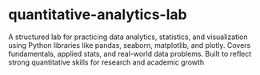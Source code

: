 # quantitative-analytics-lab
A structured lab for practicing data analytics, statistics, and visualization using Python libraries like pandas, seaborn, matplotlib, and plotly. Covers fundamentals, applied stats, and real-world data problems. Built to reflect strong quantitative skills for research and academic growth
